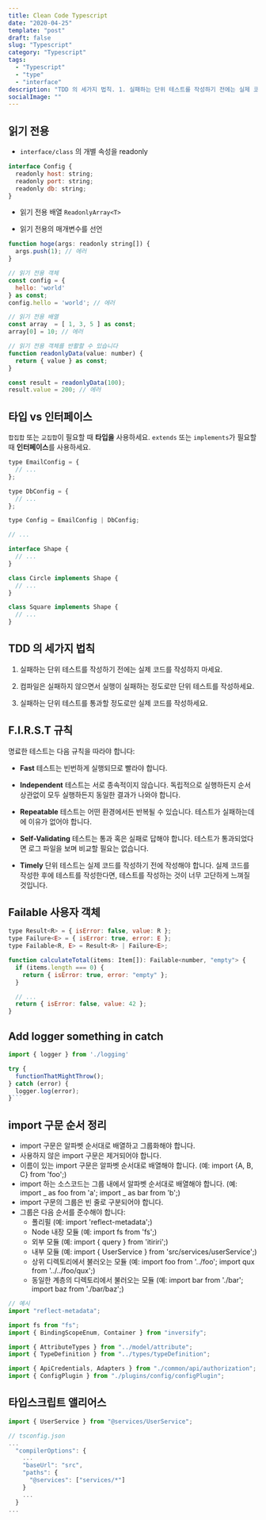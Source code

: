 ```yaml
---
title: Clean Code Typescript
date: "2020-04-25"
template: "post"
draft: false
slug: "Typescript"
category: "Typescript"
tags:
  - "Typescript"
  - "type"
  - "interface"
description: "TDD 의 세가지 법칙. 1. 실패하는 단위 테스트를 작성하기 전에는 실제 코드를 작성하지 마세요. 2. 컴파일은 실패하지 않으면서 실행이 실패하는 정도로만 단위 테스트를 작성하세요. 3. 실패하는 단위 테스트를 통과할 정도로만 실제 코드를 작성하세요."
socialImage: ""
---
```


## 읽기 전용

- `interface/class` 의 개별 속성을 readonly

```js
interface Config {
  readonly host: string;
  readonly port: string;
  readonly db: string;
}
```

- 읽기 전용 배열 `ReadonlyArray<T>`

- 읽기 전용의 매개변수를 선언

```js
function hoge(args: readonly string[]) {
  args.push(1); // 에러
}
```

```js
// 읽기 전용 객체
const config = {
  hello: 'world'
} as const;
config.hello = 'world'; // 에러

// 읽기 전용 배열
const array  = [ 1, 3, 5 ] as const;
array[0] = 10; // 에러

// 읽기 전용 객체를 반활할 수 있습니다
function readonlyData(value: number) {
  return { value } as const;
}

const result = readonlyData(100);
result.value = 200; // 에러
```

## 타입 vs 인터페이스

`합집합` 또는 `교집합`이 필요할 때 **타입을** 사용하세요. `extends` 또는 `implements`가 필요할 때 **인터페이스**를 사용하세요.

```js
type EmailConfig = {
  // ...
};

type DbConfig = {
  // ...
};

type Config = EmailConfig | DbConfig;

// ...

interface Shape {
  // ...
}

class Circle implements Shape {
  // ...
}

class Square implements Shape {
  // ...
}
```

## TDD 의 세가지 법칙

1. 실패하는 단위 테스트를 작성하기 전에는 실제 코드를 작성하지 마세요.

2. 컴파일은 실패하지 않으면서 실행이 실패하는 정도로만 단위 테스트를 작성하세요.

3. 실패하는 단위 테스트를 통과할 정도로만 실제 코드를 작성하세요.

## F.I.R.S.T 규칙

명료한 테스트는 다음 규칙을 따라야 합니다:

- **Fast** 테스트는 빈번하게 실행되므로 빨라야 합니다.

- **Independent** 테스트는 서로 종속적이지 않습니다. 독립적으로 실행하든지 순서 상관없이 모두 실행하든지 동일한 결과가 나와야 합니다.

- **Repeatable** 테스트는 어떤 환경에서든 반복될 수 있습니다. 테스트가 실패하는데에 이유가 없어야 합니다.

- **Self-Validating** 테스트는 통과 혹은 실패로 답해야 합니다. 테스트가 통과되었다면 로그 파일을 보며 비교할 필요는 없습니다.

- **Timely** 단위 테스트는 실제 코드를 작성하기 전에 작성해야 합니다. 실제 코드를 작성한 후에 테스트를 작성한다면, 테스트를 작성하는 것이 너무 고단하게 느껴질 것입니다.

## Failable 사용자 객체

```js
type Result<R> = { isError: false, value: R };
type Failure<E> = { isError: true, error: E };
type Failable<R, E> = Result<R> | Failure<E>;

function calculateTotal(items: Item[]): Failable<number, "empty"> {
  if (items.length === 0) {
    return { isError: true, error: "empty" };
  }

  // ...
  return { isError: false, value: 42 };
}
```

## Add logger something in catch

````js
import { logger } from './logging'

try {
  functionThatMightThrow();
} catch (error) {
  logger.log(error);
}```
````

## import 구문 순서 정리

- import 구문은 알파벳 순서대로 배열하고 그룹화해야 합니다.
- 사용하지 않은 import 구문은 제거되어야 합니다.
- 이름이 있는 import 구문은 알파벳 순서대로 배열해야 합니다. (예: import {A, B, C} from 'foo';)
- import 하는 소스코드는 그룹 내에서 알파벳 순서대로 배열해야 합니다. (예: import _ as foo from 'a'; import _ as bar from 'b';)
- import 구문의 그룹은 빈 줄로 구분되어야 합니다.
- 그룹은 다음 순서를 준수해야 합니다:
  - 폴리필 (예: import 'reflect-metadata';)
  - Node 내장 모듈 (예: import fs from 'fs';)
  - 외부 모듈 (예: import { query } from 'itiriri';)
  - 내부 모듈 (예: import { UserService } from 'src/services/userService';)
  - 상위 디렉토리에서 불러오는 모듈 (예: import foo from '../foo'; import qux from '../../foo/qux';)
  - 동일한 계층의 디렉토리에서 불러오는 모듈 (예: import bar from './bar'; import baz from './bar/baz';)

```js
// 예시
import "reflect-metadata";

import fs from "fs";
import { BindingScopeEnum, Container } from "inversify";

import { AttributeTypes } from "../model/attribute";
import { TypeDefinition } from "../types/typeDefinition";

import { ApiCredentials, Adapters } from "./common/api/authorization";
import { ConfigPlugin } from "./plugins/config/configPlugin";
```

## 타입스크립트 앨리어스

```js
import { UserService } from "@services/UserService";
```

```js
// tsconfig.json
...
  "compilerOptions": {
    ...
    "baseUrl": "src",
    "paths": {
      "@services": ["services/*"]
    }
    ...
  }
...
```
